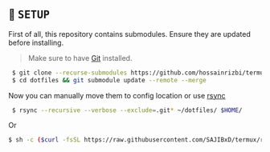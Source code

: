 <!-- SETUP -->
## :wrench: <samp>SETUP</samp>

   First of all, this repository contains submodules. Ensure they are updated before installing.

   > Make sure to have [Git](https://git-scm.com/) installed.
   ```sh
    $ git clone --recurse-submodules https://github.com/hossainrizbi/termux.git ~/dotfiles
    $ cd dotfiles && git submodule update --remote --merge
   ```
   Now you can manually move them to config location or use [rsync](https://rsync.samba.org)
   ```sh
    $ rsync --recursive --verbose --exclude=.git* ~/dotfiles/ $HOME/
   ```
   Or 
   ```sh
   $ sh -c ($curl -fsSL https://raw.githubusercontent.com/SAJIBxD/termux/refs/heads/main/setup.sh)
   ```
